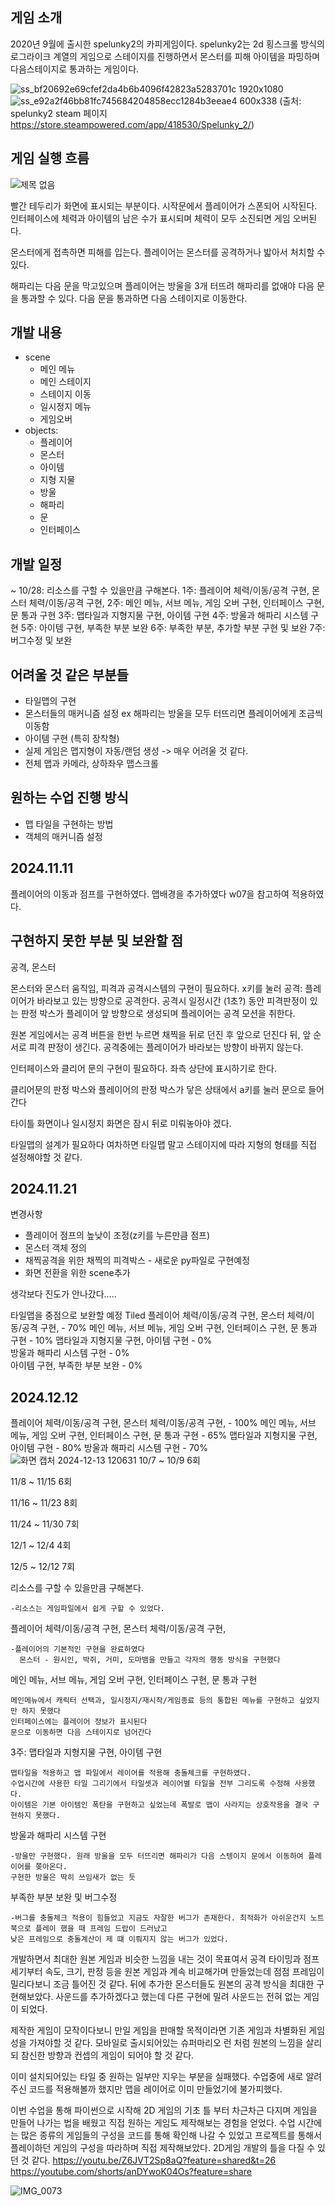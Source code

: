 ## 게임 소개
 2020년 9월에 출시한 spelunky2의 카피게임이다. spelunky2는 2d 횡스크롤 방식의 로그라이크 계열의 게임으로 스테이지를 진행하면서 몬스터를 피해 아이템을 파밍하며 다음스테이지로 통과하는 게임이다.

 ![ss_bf20692e69cfef2da4b6b4096f42823a5283701c 1920x1080](https://github.com/user-attachments/assets/5575ca7a-eb39-4095-b583-a43e030ad55d)
![ss_e92a2f46bb81fc745684204858ecc1284b3eeae4 600x338](https://github.com/user-attachments/assets/e9cc3211-bc4b-4f46-bb7f-7541e3b0ef3d)
(출처: spelunky2 steam 페이지 https://store.steampowered.com/app/418530/Spelunky_2/)
## 게임 실행 흐름

![제목 없음](https://github.com/user-attachments/assets/70227e56-4b8e-4b78-94f5-524e7440e0f8)


 빨간 테두리가 화면에 표시되는 부분이다.
 시작문에서 플레이어가 스폰되어 시작된다. 인터페이스에 체력과 아이템의 남은 수가 표시되며 체력이 모두 소진되면 게임 오버된다.

 몬스터에게 접촉하면 피해를 입는다. 플레이어는 몬스터를 공격하거나 밟아서 처치할 수 있다.

 해파리는 다음 문을 막고있으며 플레이어는 방울을 3개 터뜨려 해파리를 없애야 다음 문을 통과할 수 있다. 
 다음 문을 통과하면 다음 스테이지로 이동한다. 
 
## 개발 내용
  - scene
    - 메인 메뉴
    - 메인 스테이지 
    - 스테이지 이동 
    - 일시정지 메뉴 
    - 게임오버
 - objects:
     - 플레이어
     - 몬스터
     - 아이템
     - 지형 지물
     - 방울
     - 해파리
     - 문
     - 인터페이스
## 개발 일정 
 ~ 10/28: 리소스를 구할 수 있을만큼 구해본다.
 1주: 플레이어 체력/이동/공격 구현, 몬스터 체력/이동/공격 구현, 
 2주: 메인 메뉴, 서브 메뉴, 게임 오버 구현, 인터페이스 구현, 문 통과 구현
 3주: 맵타일과 지형지물 구현, 아이템 구현
 4주: 방울과 해파리 시스템 구현
 5주: 아이템 구현, 부족한 부분 보완
 6주: 부족한 부분, 추가할 부분 구현 및 보완
 7주: 버그수정 및 보완
## 어려울 것 같은 부분들
 - 타일맵의 구현
 - 몬스터들의 매커니즘 설정 ex 해파리는 방울을 모두 터뜨리면 플레이어에게 조금씩 이동함
 - 아이템 구현 (특히 장착형)
 - 실제 게임은 맵지형이 자동/랜덤 생성 -> 매우 어려울 것 같다.
 - 전체 맵과 카메라, 상하좌우 맵스크롤 
## 원하는 수업 진행 방식
 - 맵 타일을 구현하는 방법
 - 객체의 매커니즘 설정


## 2024.11.11
플레이어의 이동과 점프를 구현하였다.
맵배경을 추가하였다
w07을 참고하여 적용하였다.

## 구현하지 못한 부분 및 보완할 점
공격, 몬스터

몬스터와 몬스터 움직임, 피격과 공격시스템의 구현이 필요하다.
x키를 눌러 공격: 플레이어가 바라보고 있는 방향으로 공격한다.
공격시 일정시간 (1초?) 동안 피격판정이 있는 판정 박스가 플레이어 앞 방향으로 생성되며
플레이어는 공격 모션을 취한다.

원본 게임에서는 공격 버튼을 한번 누르면 채찍을 뒤로 던진 후 앞으로 던진다
뒤, 앞 순서로 피격 판정이 생긴다.
공격중에는 플레이어가 바라보는 방향이 바뀌지 않는다.

인터페이스와 클리어 문의 구현이 필요하다.
좌측 상단에 표시하기로 한다.

클리어문의 판정 박스와 플레이어의 판정 박스가 닿은 상태에서 a키를 눌러 문으로 들어간다


타이틀 화면이나 일시정지 화면은 잠시 뒤로 미뤄놓아야 겠다.

타일맵의 설계가 필요하다 여차하면 타일맵 말고 스테이지에 따라 지형의 형태를 직접 설정해야할 것 같다.

## 2024.11.21
변경사항
- 플레이어 점프의 높낮이 조정(z키를 누른만큼 점프)
- 몬스터 객체 정의
- 채찍공격을 위한 채찍의 피격박스 - 새로운 py파일로 구현예정
- 화면 전환을 위한 scene추가 

생각보다 진도가 안나갔다.....

타일맵을 중점으로 보완할 예정 Tiled
  플레이어 체력/이동/공격 구현, 몬스터 체력/이동/공격 구현,           - 70%
  메인 메뉴, 서브 메뉴, 게임 오버 구현, 인터페이스 구현, 문 통과 구현 - 10%
  맵타일과 지형지물 구현, 아이템 구현                                -  0%  
  방울과 해파리 시스템 구현                                          -  0%   
  아이템 구현, 부족한 부분 보완                                      -  0%         
## 2024.12.12
플레이어 체력/이동/공격 구현, 몬스터 체력/이동/공격 구현,           - 100%
메인 메뉴, 서브 메뉴, 게임 오버 구현, 인터페이스 구현, 문 통과 구현 - 65%
맵타일과 지형지물 구현, 아이템 구현                                -  80%
방울과 해파리 시스템 구현                                          -  70% 
![화면 캡처 2024-12-13 120631](https://github.com/user-attachments/assets/272f5c03-e834-465a-b0b2-b57794df5c8e)
10/7 ~ 10/9 	6회

11/8 ~ 11/15 	6회

11/16 ~ 11/23 	8회

11/24 ~ 11/30 	7회

12/1 ~ 12/4 	4회

12/5 ~ 12/12 	7회

리소스를 구할 수 있을만큼 구해본다.


	-리소스는 게임파일에서 쉽게 구할 수 있었다.

플레이어 체력/이동/공격 구현, 몬스터 체력/이동/공격 구현, 


	-플레이어의 기본적인 구현을 완료하였다
	  몬스터 - 원시인, 박쥐, 거미, 도마뱀을 만들고 각자의 행동 방식을 구현했다

메인 메뉴, 서브 메뉴, 게임 오버 구현, 인터페이스 구현, 문 통과 구현	


	메인메뉴에서 캐릭터 선택과, 일시정지/재시작/게임종료 등의 통합된 메뉴를 구현하고 싶었지만 하지 못했다
	인터페이스에는 플레이어 정보가 표시된다
	문으로 이동하면 다음 스테이지로 넘어간다
 3주: 맵타일과 지형지물 구현, 아이템 구현

 
	맵타일을 적용하고 맵 파일에서 레이어를 적용해 충돌체크를 구현하였다. 
	수업시간에 사용한 타일 그리기에서 타일셋과 레이어별 타일을 전부 그리도록 수정해 사용했다. 
	아이템은 기본 아이템인 폭탄을 구현하고 싶었는데 폭발로 맵이 사라지는 상호작용을 결국 구현하지 못했다.
	
방울과 해파리 시스템 구현	


	-방울만 구현했다. 원래 방울을 모두 터뜨리면 해파리가 다음 스텡이지 문에서 이동하여 플레이어를 쫒아온다.
	구현한 방울은 딱히 쓰임새가 없는 듯

부족한 부분 보완 및 버그수정	


	-버그를 충돌체크 적용이 힘들었고 지금도 자잘한 버그가 존재한다. 최적화가 아쉬운건지 노트북으로 플레이 했을 때 프레임 드랍이 드러났고 
	낮은 프레임으로 충돌계산이 제 떄 이뤄지지 않는 버그가 있었다.

 개발하면서 최대한 원본 게임과 비슷한 느낌을 내는 것이 목표여서 공격 타이밍과 점프 세기부터 속도, 크기, 판정 등을 원본 게임과 계속 비교해가며 만들었는데
 점점 프레임이 밀리다보니 조금 틀어진 것 같다. 뒤에 추가한 몬스터들도 원본의 공격 방식을 최대한 구현해보았다. 사운드를
 추가하겠다고 했는데 다른 구현에 밀려 사운드는 전혀 없는 게임이 되었다.

 제작한 게임이 모작이다보니 만일 게임을 판매할 목적이라면 기존 게임과 차별화된 게임성을 가져야할 것 같다. 모바일로 출시되어있는 슈퍼마리오 런 처럼
 원본의 느낌을 살리되 참신한 방향과 컨셉의 게임이 되어야 할 것 같다. 

 이미 설치되어있는 타일 중 원하는 일부만 지우는 부분을 실패했다. 수업중에 새로 알려주신 코드를 적용해볼까 했지만 맵을 레이어로 이미 만들었기에 불가피했다. 

 이번 수업을 통해 파이썬으로 시작해 2D 게임의 기초 틀 부터 차근차근 다지며 게임을 만들어 나가는 법을 배웠고 직접 원하는
 게임도 제작해보는 경험을 얻었다. 수업 시간에는 많은 종류의 게임들의 구성을 코드를 통해 확인해 나갈 수 있었고
 프로젝트를 통해서 플레이하던 게임의 구성을 따라하며 직접 제작해보았다. 2D게임 개발의 틀을 다질 수 있던 것 같다.
 https://youtu.be/Z6JVT2Sp8aQ?feature=shared&t=26
 https://youtube.com/shorts/anDYwoK04Os?feature=share
 

![IMG_0073](https://github.com/user-attachments/assets/5832b91f-134a-4340-a4bf-a066be94304f)


 
